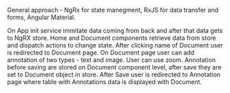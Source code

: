 General approach - NgRx for state manegment, RxJS for data transfer and forms, Angular Material.

On App init service immitate data coming from back and after that data gets to NgRX store.
Home and Document components retrieve data from store and dispatch actions to change state.
After clicking name of Document user is redirected to Document page.
On Document page user can add annotation of two types - text and image.
User can use zoom.
Annotation before saving are stored on Document component level, after save they are set to Document object in store.
After Save user is redirected to Annotation page where table with Annotations data is displayed with Document. 



